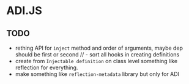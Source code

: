 # ADI.JS

## TODO

- rething API for `inject` method and order of arguments, maybe dep should be first or second
// - sort all hooks in creating definitions
- create from `Injectable definition` on class level something like reflection for everything.
- make something like `reflection-metadata` library but only for ADI
